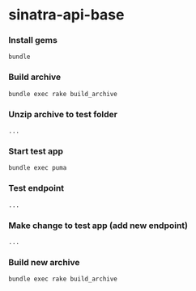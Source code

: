 # sinatra-api-base

### Install gems
```text
bundle
```

### Build archive
```text
bundle exec rake build_archive
```

### Unzip archive to test folder
```text
...
```

### Start test app
```text
bundle exec puma
```

### Test endpoint
```text
...
```


### Make change to test app (add new endpoint)
```text
...
```

### Build new archive
```text
bundle exec rake build_archive
```

